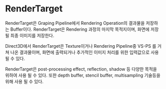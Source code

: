 # RenderTarget

RenderTarget은 Graping Pipeline에서 Rendering Operation의 결과물을 저장하는 Buffer이다. RenderTarget은 Rendering 과정의 마지막 목적지이며, 화면에 저장 될 최종 이미지를 저장한다.

Direct3D에서 RenderTarget은 Texture이거나 Rendering Pipeline중 VS-PS 를 거쳐 나온 결과물이며, 화면에 출력되거나 추가적인 이미지 처리를 위한 입력값으로 사용 될 수 있다. 

RenderTarget은 post-processing effect, reflection, shadow 등 다양한 목적을 위하여 사용 될 수 있다. 또한 depth buffer, stencil buffer, multisampling 기술등을 위해 사용 될 수 있다.